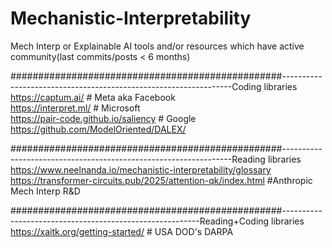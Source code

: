 # Mechanistic-Interpretability
Mech Interp or Explainable AI tools and/or resources which have active community(last commits/posts &lt; 6 months) 


#################################################-----------------------------------------------------------------Coding libraries
<br> https://captum.ai/                                          # Meta aka Facebook
<br>https://interpret.ml/                                       # Microsoft
<br>https://pair-code.github.io/saliency                        # Google
<br>https://github.com/ModelOriented/DALEX/


#################################################-----------------------------------------------------------------Reading libraries
<br>https://www.neelnanda.io/mechanistic-interpretability/glossary
<br>https://transformer-circuits.pub/2025/attention-qk/index.html         #Anthropic Mech Interp R&D



#################################################---------------------------------------------------------Reading+Coding libraries
<br>https://xaitk.org/getting-started/    # USA DOD's DARPA 
